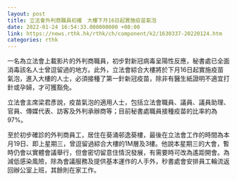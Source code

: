 ```yaml
---
layout: post
title: 立法會外判商職員初確　大樓下月16日起實施疫苗氣泡
date: 2022-01-24 16:54:33.000000000 +08:00
link: https://news.rthk.hk/rthk/ch/component/k2/1630337-20220124.htm
categories: rthk
---
```


一名為立法會上載影片的外判商職員，初步對新冠病毒呈陽性反應，秘書處已全面消毒該名人士曾逗留過的地方。此外，立法會綜合大樓將於下月16日起實施疫苗氣泡，進入大樓的人士，必須接種了第一針新冠疫苗，除非有醫生紙證明不適宜打針或孕婦，才可獲豁免。

立法會主席梁君彥說，疫苗氣泡的適用人士，包括立法會職員、議員、議員助理、官員、傳媒代表、訪客及外判承辦商等；目前秘書處職員接種疫苗的比率約為97%。

至於初步確診的外判商員工，居住在葵涌邨逸葵樓，最後在立法會工作的時間為本月19日、即上星期三，曾逗留過綜合大樓的1M層及3樓。他說本星期三的大會，暫時仍會以實體會議舉行，但會密切留意住情況發展，有需要時可改為遙距開會。為減低感染風險，除為會議服務及提供基本運作的人手外，秒書處會安排員工輪流返回辦公室上班，其餘則在家工作。
